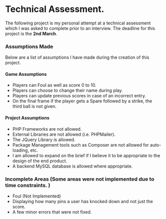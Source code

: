# Technical Assessment.
The following project is my personal attempt at a technical assessment which I was asked to complete prior to an interview. The deadline for this project is the **2nd March**.

### Assumptions Made
Below are a list of assumptions I have made during the creation of this project.

#### Game Assumptions
- Players can Foul as well as score 0 to 10.
- Players can choose to change their name during play.
- Players can update previous scores in case of an incorrect entry.
- On the final frame if the player gets a Spare followed by a strike, the third ball is not given.

#### Project Assumptions
- PHP Frameworks are not allowed.
- External Libraries are not allowed (i.e. PHPMailer).
- The JQuery Library is allowed.
- Package Management tools such as Composer are not allowed for auto-loading, etc.
- I am allowed to expand on the brief if I believe it to be appropriate to the design of the end product.
- A backend MySQL database is allowed where appropriate.

### Incomplete Areas (Some areas were not implemented due to time constraints. )
- Foul (Not Implemented) 
- Displaying how many pins a user has knocked down and not just the score. 
- A few minor errors that were not fixed.